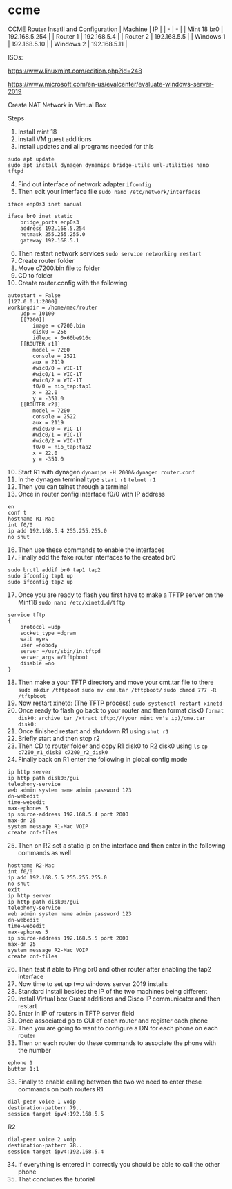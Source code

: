 # ccme
CCME Router Insatll and Configuration
| Machine | IP |
| - | - |
| Mint 18 br0 | 192.168.5.254 |
| Router 1 | 192.168.5.4 |
| Router 2 | 192.168.5.5 |
| Windows 1 | 192.168.5.10 |
| Windows 2 | 192.168.5.11 |

ISOs:

https://www.linuxmint.com/edition.php?id=248

https://www.microsoft.com/en-us/evalcenter/evaluate-windows-server-2019

Create NAT Network in Virtual Box

Steps
1. Install mint 18
2. install VM guest additions
3. install updates and all programs needed for this
```shell
sudo apt update  
sudo apt install dynagen dynamips bridge-utils uml-utilities nano tftpd
```
4. Find out interface of network adapter
`ifconfig`
5. Then edit your interface file `sudo nano /etc/network/interfaces`
```shell
iface enp0s3 inet manual

iface br0 inet static
	bridge_ports enp0s3
	address 192.168.5.254
	netmask 255.255.255.0
	gateway 192.168.5.1
```
6. Then restart network services `sudo service networking restart`
7. Create router folder
8. Move c7200.bin file to folder
9. CD to folder
10. Create router.config with the following

```shell
autostart = False
[127.0.0.1:2000]  
workingdir = /home/mac/router
	udp = 10100  
	[[7200]]  
		image = c7200.bin 
		disk0 = 256  
		idlepc = 0x60be916c  
	[[ROUTER r1]]  
		model = 7200  
		console = 2521  
		aux = 2119  
		#wic0/0 = WIC-1T  
		#wic0/1 = WIC-1T  
		#wic0/2 = WIC-1T  
		f0/0 = nio_tap:tap1  
		x = 22.0  
		y = -351.0
	[[ROUTER r2]]  
		model = 7200  
		console = 2522  
		aux = 2119  
		#wic0/0 = WIC-1T  
		#wic0/1 = WIC-1T  
		#wic0/2 = WIC-1T  
		f0/0 = nio_tap:tap2
		x = 22.0  
		y = -351.0
```
10. Start R1 with dynagen
`dynamips -H 2000&`
`dynagen router.conf`
12. In the dynagen terminal type
`start r1`
`telnet r1`
12. Then you can telnet through a terminal
14. Once in router config interface f0/0 with IP address
```shell
en
conf t
hostname R1-Mac
int f0/0
ip add 192.168.5.4 255.255.255.0
no shut
```
16. Then use these commands to enable the interfaces
17. Finally add the fake router interfaces to the created br0
```shell
sudo brctl addif br0 tap1 tap2
sudo ifconfig tap1 up
sudo ifconfig tap2 up
```
17. Once you are ready to flash you first have to make a TFTP server on the Mint18
`sudo nano /etc/xinetd.d/tftp`
```shell
service tftp  
{  
	protocol =udp  
	socket_type =dgram  
	wait =yes  
	user =nobody  
	server =/usr/sbin/in.tftpd  
	server_args =/tftpboot  
	disable =no  
}
```
18. Then make a your TFTP directory and move your cmt.tar file to there
`sudo mkdir /tftpboot` 
`sudo mv cme.tar /tftpboot/`
`sudo chmod 777 -R /tftpboot`
19. Now restart xinetd: (The TFTP process)
	`sudo systemctl restart xinetd`
20. Once ready to flash go back to your router and then format disk0
`format disk0:` 
`archive tar /xtract tftp://(your mint vm's ip)/cme.tar disk0:`
21. Once finished restart and shutdown R1 using `shut r1`
22. Briefly start and then stop r2
23. Then CD to router folder and copy R1 disk0 to R2 disk0 using
`ls`
`cp c7200_r1_disk0 c7200_r2_disk0`
24. Finally back on R1 enter the following in global config mode
```shell
ip http server  
ip http path disk0:/gui  
telephony-service  
web admin system name admin password 123 
dn-webedit  
time-webedit  
max-ephones 5  
ip source-address 192.168.5.4 port 2000   
max-dn 25  
system message R1-Mac VOIP  
create cnf-files
```
25. Then on R2 set a static ip on the interface and then enter in the following commands as well
```shell
hostname R2-Mac
int f0/0
ip add 192.168.5.5 255.255.255.0
no shut
exit
ip http server  
ip http path disk0:/gui  
telephony-service  
web admin system name admin password 123 
dn-webedit  
time-webedit   
max-ephones 5  
ip source-address 192.168.5.5 port 2000 
max-dn 25  
system message R2-Mac VOIP  
create cnf-files
```
26. Then test if able to Ping br0 and other router after enabling the tap2 interface
27.  Now time to set up two windows server 2019 installs
28. Standard install besides the IP of the two machines being different
29. Install Virtual box Guest additions and Cisco IP communicator and then restart
30. Enter in IP of routers in TFTP server field
31. Once associated go to GUI of each router and register each phone
32. Then you are going to want to configure a DN for each phone on each router
33. Then on each router do these commands to associate the phone with the number
```shell
ephone 1  
button 1:1
```
33. Finally to enable calling between the two we need to enter these commands on both routers
R1
```shell
dial-peer voice 1 voip  
destination-pattern 79..  
session target ipv4:192.168.5.5
```
R2
```shell
dial-peer voice 2 voip  
destination-pattern 78..  
session target ipv4:192.168.5.4
```
34. If everything is entered in correctly you should be able to call the other phone
35. That concludes the tutorial
